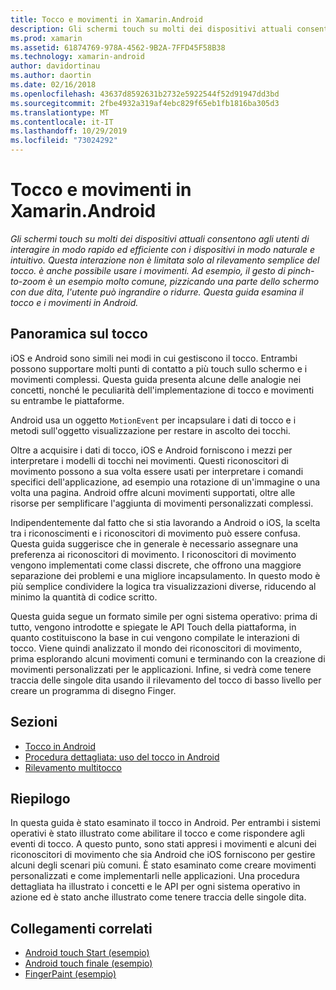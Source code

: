 ```yaml
---
title: Tocco e movimenti in Xamarin.Android
description: Gli schermi touch su molti dei dispositivi attuali consentono agli utenti di interagire in modo rapido ed efficiente con i dispositivi in modo naturale e intuitivo. Questa interazione non è limitata solo al rilevamento semplice del tocco. è anche possibile usare i movimenti. Ad esempio, il gesto di pinch-to-zoom è un esempio molto comune, pizzicando una parte dello schermo con due dita, l'utente può ingrandire o ridurre. Questa guida esamina il tocco e i movimenti in Android.
ms.prod: xamarin
ms.assetid: 61874769-978A-4562-9B2A-7FFD45F58B38
ms.technology: xamarin-android
author: davidortinau
ms.author: daortin
ms.date: 02/16/2018
ms.openlocfilehash: 43637d8592631b2732e5922544f52d91947dd3bd
ms.sourcegitcommit: 2fbe4932a319af4ebc829f65eb1fb1816ba305d3
ms.translationtype: MT
ms.contentlocale: it-IT
ms.lasthandoff: 10/29/2019
ms.locfileid: "73024292"
---
```

# <a name="touch-and-gestures-in-xamarinandroid"></a>Tocco e movimenti in Xamarin.Android

_Gli schermi touch su molti dei dispositivi attuali consentono agli utenti di interagire in modo rapido ed efficiente con i dispositivi in modo naturale e intuitivo. Questa interazione non è limitata solo al rilevamento semplice del tocco. è anche possibile usare i movimenti. Ad esempio, il gesto di pinch-to-zoom è un esempio molto comune, pizzicando una parte dello schermo con due dita, l'utente può ingrandire o ridurre. Questa guida esamina il tocco e i movimenti in Android._

## <a name="touch-overview"></a>Panoramica sul tocco

iOS e Android sono simili nei modi in cui gestiscono il tocco. Entrambi possono supportare molti punti di contatto a più touch sullo schermo e i movimenti complessi. Questa guida presenta alcune delle analogie nei concetti, nonché le peculiarità dell'implementazione di tocco e movimenti su entrambe le piattaforme.

Android usa un oggetto `MotionEvent` per incapsulare i dati di tocco e i metodi sull'oggetto visualizzazione per restare in ascolto dei tocchi.

Oltre a acquisire i dati di tocco, iOS e Android forniscono i mezzi per interpretare i modelli di tocchi nei movimenti. Questi riconoscitori di movimento possono a sua volta essere usati per interpretare i comandi specifici dell'applicazione, ad esempio una rotazione di un'immagine o una volta una pagina. Android offre alcuni movimenti supportati, oltre alle risorse per semplificare l'aggiunta di movimenti personalizzati complessi.

Indipendentemente dal fatto che si stia lavorando a Android o iOS, la scelta tra i riconoscimenti e i riconoscitori di movimento può essere confusa. Questa guida suggerisce che in generale è necessario assegnare una preferenza ai riconoscitori di movimento. I riconoscitori di movimento vengono implementati come classi discrete, che offrono una maggiore separazione dei problemi e una migliore incapsulamento. In questo modo è più semplice condividere la logica tra visualizzazioni diverse, riducendo al minimo la quantità di codice scritto.

Questa guida segue un formato simile per ogni sistema operativo: prima di tutto, vengono introdotte e spiegate le API Touch della piattaforma, in quanto costituiscono la base in cui vengono compilate le interazioni di tocco. Viene quindi analizzato il mondo dei riconoscitori di movimento, prima esplorando alcuni movimenti comuni e terminando con la creazione di movimenti personalizzati per le applicazioni. Infine, si vedrà come tenere traccia delle singole dita usando il rilevamento del tocco di basso livello per creare un programma di disegno Finger.

## <a name="sections"></a>Sezioni

- [Tocco in Android](~/android/app-fundamentals/touch/android-touch-walkthrough.md)
- [Procedura dettagliata: uso del tocco in Android](~/android/app-fundamentals/touch/android-touch-walkthrough.md)
- [Rilevamento multitocco](touch-tracking.md)

## <a name="summary"></a>Riepilogo

In questa guida è stato esaminato il tocco in Android. Per entrambi i sistemi operativi è stato illustrato come abilitare il tocco e come rispondere agli eventi di tocco. A questo punto, sono stati appresi i movimenti e alcuni dei riconoscitori di movimento che sia Android che iOS forniscono per gestire alcuni degli scenari più comuni. È stato esaminato come creare movimenti personalizzati e come implementarli nelle applicazioni. Una procedura dettagliata ha illustrato i concetti e le API per ogni sistema operativo in azione ed è stato anche illustrato come tenere traccia delle singole dita.

## <a name="related-links"></a>Collegamenti correlati

- [Android touch Start (esempio)](https://docs.microsoft.com/samples/xamarin/monodroid-samples/applicationfundamentals-touch-start)
- [Android touch finale (esempio)](https://docs.microsoft.com/samples/xamarin/monodroid-samples/applicationfundamentals-touch-final)
- [FingerPaint (esempio)](https://docs.microsoft.com/samples/xamarin/monodroid-samples/applicationfundamentals-fingerpaint)
